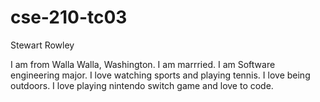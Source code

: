 # cse-210-tc03
Stewart Rowley

I am from Walla Walla, Washington. I am marrried. I am Software engineering major.
I love watching sports and playing tennis. I love being outdoors. 
I love playing nintendo switch game and love to code. 